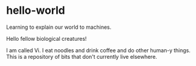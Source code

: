# hello-world
Learning to explain our world to machines.

Hello fellow biological creatures!

I am called Vi. I eat noodles and drink coffee and do other human-y things.
This is a repository of bits that don't currently live elsewhere.
